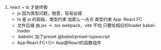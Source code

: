 1. react + ts 才是终极
    - js 因为类型问题，随意，容易出错
    - ts 是 js 的超级，类型约束
        加那么一点点 类型约束
        App :React.FC
    - 文件后缀 由.jsx -> .tsx
        webpack，vite 不怕  只要给相应的loader babel-loader
    - .babelrc 加了preset @babel/preset-typescript
    - App:React.FC<{}>
        App是React的函数组件